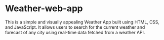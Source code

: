 # Weather-web-app
This is a simple and visually appealing Weather App built using HTML, CSS, and JavaScript. It allows users to search for the current weather and forecast of any city using real-time data fetched from a weather API.
